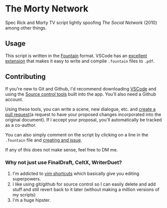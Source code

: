 # The Morty Network

Spec Rick and Morty TV script lightly spoofing _The Social Network_ (2010) among other things.

## Usage

This script is written in the [Fountain](https://fountain.io/) format. VSCode has an [excellent extension](https://marketplace.visualstudio.com/items?itemName=piersdeseilligny.betterfountain) that makes it easy to write and compile `.fountain` files to `.pdf`.

## Contributing

If you're new to Git and Github, I'd recommend downloading [VSCode](https://code.visualstudio.com/) and using the [Source control tools](https://code.visualstudio.com/docs/sourcecontrol/overview) built into the app. You'll also need a Github account.

Using these tools, you can write a scene, new dialogue, etc. and [create a pull request](https://levelup.gitconnected.com/how-to-create-a-pull-request-on-github-using-vs-code-f03db28308c4)(a request to have your proposed changes incorporated into the original document). If I accept your proposal, you'll automatically be tracked as a co-author.

You can also simply comment on the script by clicking on a line in the `.fountain` file and [creating and issue](https://docs.github.com/en/issues/tracking-your-work-with-issues/creating-an-issue).

If any of this does not make sense, feel free to DM me.

### Why not just use FinalDraft, CeltX, WriterDuet? 

1) I'm addicted to [vim shortcuts](https://www.youtube.com/watch?v=bR5bZriaOVU&ab_channel=Linode) which basically give you editing superpowers.
2) I like using git/github for source control so I can easily delete and add stuff and still revert back to it later (without making a million versions of my scripts)
3) I'm a huge hipster.
